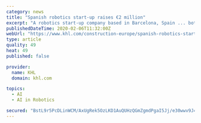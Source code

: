 ```yaml
---
category: news
title: "Spanish robotics start-up raises €2 million"
excerpt: "A robotics start-up company based in Barcelona, Spain ... both investors who share our vision of changing the industry through a combination of robotics and artificial intelligence.” According to Fossgård, the products from Scaled Robotics are garnering a particularly strong interest in Europe, “Scaled Robotics has developed a product ..."
publishedDateTime: 2020-02-06T11:32:00Z
webUrl: "https://www.khl.com/construction-europe/spanish-robotics-start-up-raises-2-million/142285.article"
type: article
quality: 49
heat: 49
published: false

provider:
  name: KHL
  domain: khl.com

topics:
  - AI
  - AI in Robotics

secured: "BstL9r5PcDLinWCM/AxUgRek5OzLKD1AuQUHzQGmZgmdPgaI5Jj/e30wwv9J4ZxTJU4SrrmCuUGk7jzhk/aAYNCGntzTFrozYab3QRW5ObneEQwPcm2aWmLawTiYfOVr0vVOf+BsYcr3uSFlGlRQY8hZNx4XuwAXW4PbRXchmtvNZ/E7pKbdE0ueTXXnlMDw8Z5Ts56ClUeHPJYnkfAf5EiAnJCE3QHClJDntiY2NenPHXto8CTTQ3GBkezdgrxg4fhrr0Bt+Lm7Qo1LuCj0ZZFr5CaNBLKTfw4UskWMVnwq8gFLd0/kvKw1nCBuvff9OrbXiL+Xnmy7cQu6HQBBvrxHHc1aALI3P2Ay4Jt8S+KL7+Be9vPeohimGLXz7/WREXbUn8A0zqkQp2htD67D5iOjMZY/BpZoMq5w1Bqi8ezuHi5FEHtI6jHHA2bEx6kiyJMyYnaWl0LUB8a+HI3ArOlLGi6tBm+/S0ynnEfp0TU=;f6v33CgL/lIkXcMHdKjYRQ=="
---
```


